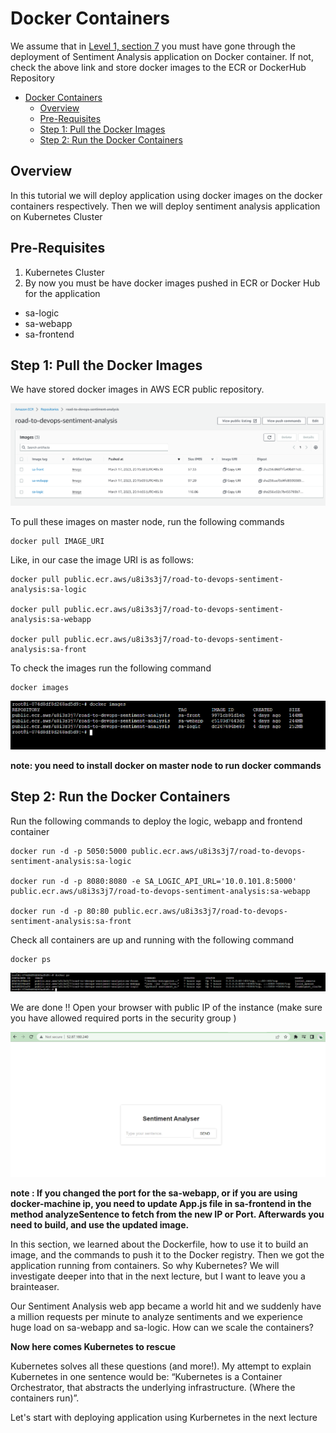 # Docker Containers 

We assume that in [Level 1, section 7](https://github.com/squareops/road-to-devops/blob/develop/Level-1/M7-Docker/L09-DockerHandsOn.md) you must have gone through the deployment of Sentiment Analysis application on Docker container. If not, check the above link and store docker images to the ECR or DockerHub Repository

- [Docker Containers](#docker-containers)
  - [Overview](#overview)
  - [Pre-Requisites](#pre-requisites)
  - [Step 1: Pull the Docker Images](#step-1-pull-the-docker-images)
  - [Step 2: Run the Docker Containers](#step-2-run-the-docker-containers)

## Overview
In this tutorial we will deploy application using docker images on the docker containers respectively. Then we will deploy sentiment analysis application on Kubernetes Cluster

## Pre-Requisites 
1. Kubernetes Cluster
2. By now you must be have docker images pushed in ECR or Docker Hub for the application
- sa-logic 
- sa-webapp
- sa-frontend 

## Step 1: Pull the Docker Images 

We have stored docker images in AWS ECR public repository. 

![](Images/a29.png)

To pull these images on master node, run the following commands 

    docker pull IMAGE_URI 

Like, in our case the image URI is as follows:

```
docker pull public.ecr.aws/u8i3s3j7/road-to-devops-sentiment-analysis:sa-logic

docker pull public.ecr.aws/u8i3s3j7/road-to-devops-sentiment-analysis:sa-webapp

docker pull public.ecr.aws/u8i3s3j7/road-to-devops-sentiment-analysis:sa-front

```
To check the images run the following command

    docker images

![](Images/a30.png)

**note: you need to install docker on master node to run docker commands**

## Step 2: Run the Docker Containers

Run the following commands to deploy the logic, webapp and frontend container 

```
docker run -d -p 5050:5000 public.ecr.aws/u8i3s3j7/road-to-devops-sentiment-analysis:sa-logic

docker run -d -p 8080:8080 -e SA_LOGIC_API_URL='10.0.101.8:5000' public.ecr.aws/u8i3s3j7/road-to-devops-sentiment-analysis:sa-webapp

docker run -d -p 80:80 public.ecr.aws/u8i3s3j7/road-to-devops-sentiment-analysis:sa-front
```

Check all containers are up and running  with the following command 

    docker ps 

![](Images/a31.png)

We are done !! Open your browser with public IP of the instance (make sure you have allowed required ports in the security group )

![](Images/a32.png)

**note : If you changed the port for the sa-webapp, or if you are using docker-machine ip, you need to update App.js file in sa-frontend in the method analyzeSentence to fetch from the new IP or Port. Afterwards you need to build, and use the updated image.**

In this section, we learned about the Dockerfile, how to use it to build an image, and the commands to push it to the Docker registry. Then we got the application running from containers. So why Kubernetes? We will investigate deeper into that in the next lecture, but I want to leave you a brainteaser.

Our Sentiment Analysis web app became a world hit and we suddenly have a million requests per minute to analyze sentiments and we experience huge load on sa-webapp and sa-logic. How can we scale the containers?

**Now here comes Kubernetes to rescue**

Kubernetes solves all these questions (and more!). My attempt to explain Kubernetes in one sentence would be: “Kubernetes is a Container Orchestrator, that abstracts the underlying infrastructure. (Where the containers run)”.

Let's start with deploying application using Kurbernetes in the next lecture 